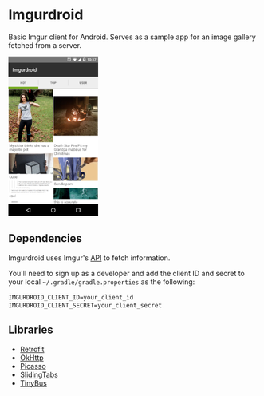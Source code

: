 # Imgurdroid
Basic Imgur client for Android. Serves as a sample app for an image gallery fetched from a server.

<img src="art/screenshot_1.png" width=180>

## Dependencies
Imgurdroid uses Imgur's [API](https://api.imgur.com/) to fetch information.

You'll need to sign up as a developer and add the client ID and secret to your local
`~/.gradle/gradle.properties` as the following:

```
IMGURDROID_CLIENT_ID=your_client_id
IMGURDROID_CLIENT_SECRET=your_client_secret
```

## Libraries
* [Retrofit](http://square.github.io/retrofit/)
* [OkHttp](http://square.github.io/okhttp/)
* [Picasso](http://square.github.io/picasso/)
* [SlidingTabs](https://github.com/nispok/slidingtabs)
* [TinyBus](https://github.com/beworker/tinybus)